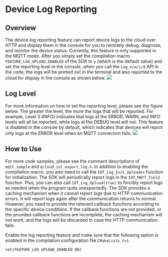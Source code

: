 # Device Log Reporting
## Overview
The device log reporting feature can report device logs to the cloud over HTTP and display them in the console for you to remotely debug, diagnose, and monitor the device status. Currently, this feature is only supported in the MQTT mode.
After you simply set the compilation macro `FEATURE_LOG_UPLOAD_ENABLED` of the SDK to `y` (which is the default value) and set the reporting level in the console, when you call the `Log_e/w/i/d` API in the code, the logs will be printed out in the terminal and also reported to the cloud for display in the console as shown below.
![](https://main.qcloudimg.com/raw/09002dd8634e37ef408aa151357bc350.png)

## Log Level
For more information on how to set the reporting level, please see the figure below. The greater the level, the more the logs that will be reported. For example, Level 3 (INFO) indicates that logs at the ERROR, WARN, and INFO levels will all be reported, while logs at the DEBUG level will not. This feature is disabled in the console by default, which indicates that devices will report only logs at the ERROR level when an MQTT connection fails.
![](https://main.qcloudimg.com/raw/78164d487b1d927424fbf7d3ed2f6a43.png)

## How to Use
For more code samples, please see the comment descriptions of `mqtt_sample` and `qcloud_iot_export_log.h`. In addition to enabling the compilation macro, you also need to call the `IOT_Log_Init_Uploader` function for initialization. The SDK will periodically report logs in the `IOT_MQTT_Yield` function. Plus, you can also call `IOT_Log_Upload(true)` to forcibly report logs as needed when the program quits unexpectedly. The SDK provides a caching mechanism when it cannot report logs due to HTTP communication errors. It will report logs again after the communication returns to normal. However, you need to provide the relevant callback functions according to the specific device conditions. If the callback functions are not provided, or the provided callback functions are incomplete, the caching mechanism will not work, and the logs will be discarded in case the HTTP communication fails.

Enable the log reporting feature and make sure that the following option is enabled in the compilation configuration file `CMakeLists.txt`.
```
set(FEATURE_LOG_UPLOAD_ENABLED ON)
```
